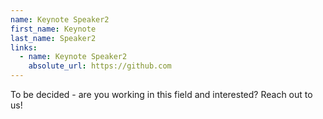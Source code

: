 ```yaml
---
name: Keynote Speaker2
first_name: Keynote
last_name: Speaker2
links:
  - name: Keynote Speaker2
    absolute_url: https://github.com
---
```


To be decided - are you working in this field and interested? Reach out to us!